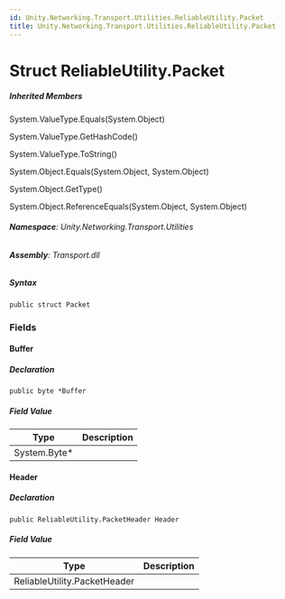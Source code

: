 ```yaml
---
id: Unity.Networking.Transport.Utilities.ReliableUtility.Packet
title: Unity.Networking.Transport.Utilities.ReliableUtility.Packet
---
```



# Struct ReliableUtility.Packet







##### Inherited Members



System.ValueType.Equals(System.Object)





System.ValueType.GetHashCode()





System.ValueType.ToString()





System.Object.Equals(System.Object, System.Object)





System.Object.GetType()





System.Object.ReferenceEquals(System.Object, System.Object)





###### **Namespace**: Unity.Networking.Transport.Utilities

###### **Assembly**: Transport.dll

##### Syntax


``` lang-csharp
public struct Packet
```



### Fields

#### Buffer







##### Declaration


``` lang-csharp
public byte *Buffer
```



##### Field Value

| Type          | Description |
|---------------|-------------|
| System.Byte\* |             |

#### Header







##### Declaration


``` lang-csharp
public ReliableUtility.PacketHeader Header
```



##### Field Value

| Type                         | Description |
|------------------------------|-------------|
| ReliableUtility.PacketHeader |             |



